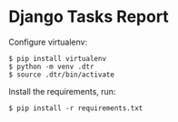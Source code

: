 # Django Tasks Report

Configure virtualenv:

```
$ pip install virtualenv
$ python -m venv .dtr
$ source .dtr/bin/activate
```

Install the requirements, run:

```
$ pip install -r requirements.txt
```